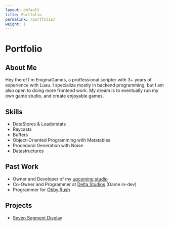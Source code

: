 ```yaml
---
layout: default
title: Portfolio
permalink: /portfolio/
weight: 1
---
```


# Portfolio
## About Me
Hey there! I'm EnigmaGames, a proffessional scripter with 3+ years of experience with Luau. I specialize mostly in backend programming, but I am also open to doing more frontend work. My dream is to eventually run my own game studio, and create enjoyable games.

## Skills
- DataStores & Leaderstats
- Raycasts
- Buffers
- Object-Oriented Programming with Metatables
- Procedural Generation with Noise
- Datastructures

## Past Work
- Owner and Developer of my [upcoming studio](https://www.roblox.com/groups/14571512/Enigma-Game-Studios#!/about)
- Co-Owner and Programmer at [Delta Studios](https://www.roblox.com/groups/34551518/De-ta-Studios#!/about) (Game in-dev)
- Programmer for [Obby Rush](https://www.roblox.com/games/18609008263/Obby-Rush)

## Projects
- [Seven Segment Display](/project/sevensegment)
